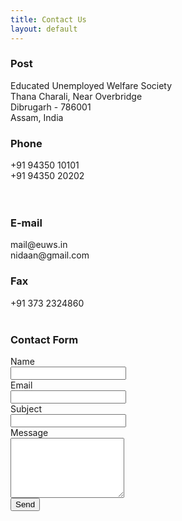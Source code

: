 ```yaml
---
title: Contact Us
layout: default
---
```

<div class="row">
<div class="col-sm-6">
<div class="panel panel-primary">
<div class="panel-heading"><h3 class="panel-title"><span class="glyphicon glyphicon-send"></span> Post</h3></div>
<div class="panel-body">
Educated Unemployed Welfare Society<br/>
Thana Charali, Near Overbridge<br/>
Dibrugarh - 786001<br/>
Assam, India
</div></div></div>

<div class="col-sm-6">
<div class="panel panel-primary">
<div class="panel-heading"><h3 class="panel-title"><span class="glyphicon glyphicon-earphone"></span> Phone</h3></div>
<div class="panel-body">
+91 94350 10101<br/>
+91 94350 20202<br/>
&nbsp;<br/>
&nbsp;
</div></div></div>
</div>

<div class="row">
<div class="col-xs-6">
<div class="panel panel-primary">
<div class="panel-heading"><h3 class="panel-title"><span class="glyphicon glyphicon-envelope"></span> E-mail</h3></div>
<div class="panel-body">
mail@euws.in<br/>
nidaan@gmail.com
</div></div></div>

<div class="col-xs-6">
<div class="panel panel-primary">
<div class="panel-heading"><h3 class="panel-title"><span class="glyphicon glyphicon-phone-alt"></span> Fax</h3></div>
<div class="panel-body">
+91 373 2324860<br/>
&nbsp;
</div></div></div>
</div>

<div class="panel panel-primary">
<div class="panel-heading"><h3 class="panel-title"><span class="glyphicon glyphicon-th-list"></span> Contact Form</h3></div>
<div class="panel-body">
<form class="form-horizontal" action="//formspree.io/nidaan@gmail.com" method="POST">
    <div class="form-group">
        <label for="name" class="col-sm-2 control-label">Name</label>
        <div class="col-sm-9">
            <input type="text" class="form-control" id="name" name="name">
        </div>
    </div>
    <div class="form-group">
        <label for="_replyto" class="col-sm-2 control-label">Email</label>
        <div class="col-sm-9">
            <input type="email" class="form-control" id="_replyto" name="_replyto" required>
        </div>
    </div>
    <div class="form-group">
        <label for="_subject" class="col-sm-2 control-label">Subject</label>
        <div class="col-sm-9">
            <input type="text" class="form-control" id="_subject" name="_subject">
        </div>
    </div>
    <div class="form-group">
        <label for="message" class="col-sm-2 control-label">Message</label>
        <div class="col-sm-9">
            <textarea class="form-control" id="message" name="message" rows="6" required></textarea>
        </div>
    </div>
    <div class="form-group">
        <div class="col-sm-offset-2 col-sm-9">
          <button type="submit" class="btn btn-default">Send</button>
        </div>
    </div>
</form>
</div></div>